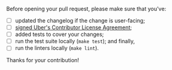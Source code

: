 Before opening your pull request, please make sure that you've:

- [ ] updated the changelog if the change is user-facing;
- [ ] [signed Uber's Contributor License Agreement](https://docs.google.com/a/uber.com/forms/d/1pAwS_-dA1KhPlfxzYLBqK6rsSWwRwH95OCCZrcsY5rk/viewform);
- [ ] added tests to cover your changes;
- [ ] run the test suite locally (`make test`); and finally,
- [ ] run the linters locally (`make lint`).

Thanks for your contribution!
